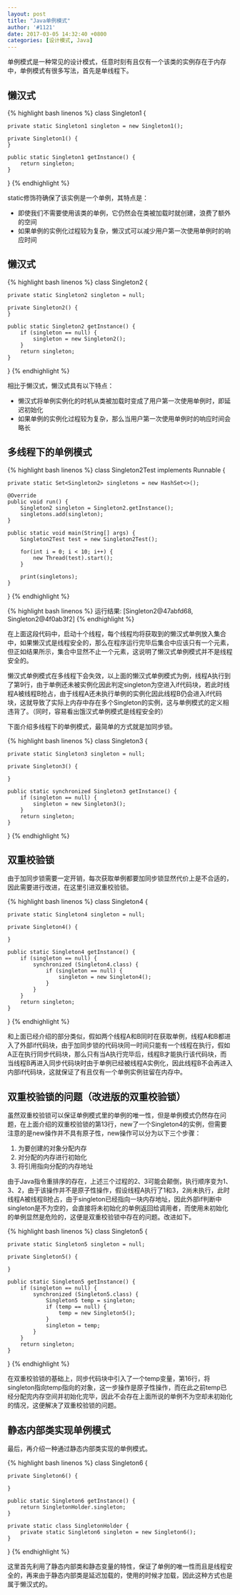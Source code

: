 ```yaml
---
layout: post
title: "Java单例模式"
author: '#1121'
date: 2017-03-05 14:32:40 +0800
categories: [设计模式, Java]
---
```


单例模式是一种常见的设计模式，任意时刻有且仅有一个该类的实例存在于内存中，单例模式有很多写法，首先是单线程下。

## __懒汉式__

{% highlight bash linenos %}
class Singleton1 {

    private static Singleton1 singleton = new Singleton1();

    private Singleton1() {
    }

    public static Singleton1 getInstance() {
        return singleton;
    }
}
{% endhighlight %}

static修饰符确保了该实例是一个单例，其特点是：

* 即使我们不需要使用该类的单例，它仍然会在类被加载时就创建，浪费了额外的空间
* 如果单例的实例化过程较为复杂，懒汉式可以减少用户第一次使用单例时的响应时间

## __懒汉式__

{% highlight bash linenos %}
class Singleton2 {

    private static Singleton2 singleton = null;

    private Singleton2() {
    }

    public static Singleton2 getInstance() {
        if (singleton == null) {
            singleton = new Singleton2();
        }
        return singleton;
    }

}
{% endhighlight %}

相比于懒汉式，懒汉式具有以下特点：

* 懒汉式将单例实例化的时机从类被加载时变成了用户第一次使用单例时，即延迟初始化
* 如果单例的实例化过程较为复杂，那么当用户第一次使用单例时的响应时间会略长

## __多线程下的单例模式__

{% highlight bash linenos %}
class Singleton2Test implements Runnable {

    private static Set<Singleton2> singletons = new HashSet<>();

    @Override
    public void run() {
        Singleton2 singleton = Singleton2.getInstance();
        singletons.add(singleton);
    }

    public static void main(String[] args) {
        Singleton2Test test = new Singleton2Test();

        for(int i = 0; i < 10; i++) {
            new Thread(test).start();
        }

        print(singletons);
    }
}
{% endhighlight %}

{% highlight bash linenos %}
运行结果:
[Singleton2@47abfd68, Singleton2@4f0ab3f2]
{% endhighlight %}

在上面这段代码中，启动十个线程，每个线程均将获取到的懒汉式单例放入集合中，如果懒汉式是线程安全的，那么在程序运行完毕后集合中应该只有一个元素，但正如结果所示，集合中显然不止一个元素，这说明了懒汉式单例模式并不是线程安全的。

懒汉式单例模式在多线程下会失效，以上面的懒汉式单例模式为例，线程A执行到了第9行，由于单例还未被实例化因此判定singleton为空进入if代码块，若此时线程A被线程B抢占，由于线程A还未执行单例的实例化因此线程B仍会进入if代码块，这就导致了实际上内存中存在多个Singleton的实例，这与单例模式的定义相违背了。（同时，容易看出饿汉式单例模式是线程安全的）

下面介绍多线程下的单例模式，最简单的方式就是加同步锁。

{% highlight bash linenos %}
class Singleton3 {

    private static Singleton3 singleton = null;

    private Singleton3() {

    }

    public static synchronized Singleton3 getInstance() {
        if (singleton == null) {
            singleton = new Singleton3();
        }
        return singleton;
    }

}
{% endhighlight %}

## __双重校验锁__

由于加同步锁需要一定开销，每次获取单例都要加同步锁显然代价上是不合适的，因此需要进行改进，在这里引进双重校验锁。

{% highlight bash linenos %}
class Singleton4 {

    private static Singleton4 singleton = null;

    private Singleton4() {

    }

    public static Singleton4 getInstance() {
        if (singleton == null) {
            synchronized (Singleton4.class) {
                if (singleton == null) {
                    singleton = new Singleton4();
                }
            }
        }
        return singleton;
    }

}
{% endhighlight %}

和上面已经介绍的部分类似，假如两个线程A和B同时在获取单例，线程A和B都进入了外部if代码块，由于加同步锁的代码块同一时间只能有一个线程在执行，假如A正在执行同步代码块，那么只有当A执行完毕后，线程B才能执行该代码块，而当线程B再进入同步代码块时由于单例已经被线程A实例化，因此线程B不会再进入内部if代码块，这就保证了有且仅有一个单例实例驻留在内存中。

## __双重校验锁的问题（改进版的双重校验锁）__

虽然双重校验锁可以保证单例模式里的单例的唯一性，但是单例模式仍然存在问题，在上面介绍的双重校验锁的第13行，new了一个Singleton4的实例，但需要注意的是new操作并不具有原子性，new操作可以分为以下三个步骤：

1. 为要创建的对象分配内存
2. 对分配的内存进行初始化
3. 将引用指向分配的内存地址

由于Java指令重排序的存在，上述三个过程的2、3可能会颠倒，执行顺序变为1、3、2，由于该操作并不是原子性操作，假设线程A执行了1和3，2尚未执行，此时线程A被线程B抢占，由于singleton已经指向一块内存地址，因此外部if判断中singleton是不为空的，会直接将未初始化的单例返回给调用者，而使用未初始化的单例显然是危险的，这便是双重校验锁中存在的问题。改进如下。

{% highlight bash linenos %}
class Singleton5 {

    private static Singleton5 singleton = null;

    private Singleton5() {

    }

    public static Singleton5 getInstance() {
        if (singleton == null) {
            synchronized (Singleton5.class) {
                Singleton5 temp = singleton;
                if (temp == null) {
                    temp = new Singleton5();
                }
                singleton = temp;
            }
        }
        return singleton;
    }

}
{% endhighlight %}

在双重校验锁的基础上，同步代码块中引入了一个temp变量，第16行，将singleton指向temp指向的对象，这一步操作是原子性操作，而在此之前temp已经分配完内存空间并初始化完毕，因此不会存在上面所说的单例不为空却未初始化的情况，这便解决了双重校验锁的问题。

## __静态内部类实现单例模式__

最后，再介绍一种通过静态内部类实现的单例模式。

{% highlight bash linenos %}
class Singleton6 {

    private Singleton6() {

    }

    public static Singleton6 getInstance() {
        return SingletonHolder.singleton;
    }

    private static class SingletonHolder {
        private static Singleton6 singleton = new Singleton6();
    }

}
{% endhighlight %}

这里首先利用了静态内部类和静态变量的特性，保证了单例的唯一性而且是线程安全的，再来由于静态内部类是延迟加载的，使用的时候才加载，因此这种方式也是属于懒汉式的。




















